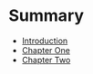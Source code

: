 # Summary

* [Introduction](README.md)
* [Chapter One](chapter-one.md)
* [Chapter Two](chapter-two.md)

